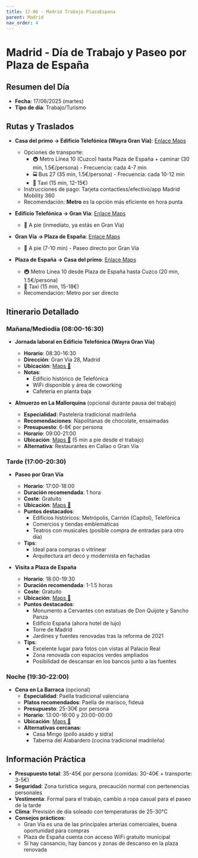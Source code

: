 ```yaml
---
title: 17-06 - Madrid Trabajo PlazaEspana
parent: Madrid
nav_order: 4
---
```


# Madrid - Día de Trabajo y Paseo por Plaza de España

## Resumen del Día
* **Fecha**: 17/06/2025 (martes)
* **Tipo de día**: Trabajo/Turismo

## Rutas y Traslados
* **Casa del primo → Edificio Telefónica (Wayra Gran Vía)**: [Enlace Maps](https://www.google.com/maps/dir/?api=1&origin=Miguel+Solas+4,+Madrid&destination=Gran+V%C3%ADa+28,+Madrid&travelmode=transit)
  * Opciones de transporte: 
    * 🚇 Metro Línea 10 (Cuzco) hasta Plaza de España + caminar (30 min, 1.5€/persona) - Frecuencia: cada 4-7 min
    * 🚍 Bus 27 (35 min, 1.5€/persona) - Frecuencia: cada 10-12 min
    * 🚕 Taxi (15 min, 12-15€)
  * Instrucciones de pago: Tarjeta contactless/efectivo/app Madrid Mobility 360
  * Recomendación: **Metro** es la opción más eficiente en hora punta

* **Edificio Telefónica → Gran Vía**: [Enlace Maps](https://www.google.com/maps/dir/?api=1&origin=Gran+V%C3%ADa+28,+Madrid&destination=Gran+V%C3%ADa,+Madrid&travelmode=walking)
  * 🚶 A pie (inmediato, ya estás en Gran Vía)

* **Gran Vía → Plaza de España**: [Enlace Maps](https://www.google.com/maps/dir/?api=1&origin=Gran+V%C3%ADa,+Madrid&destination=Plaza+de+Espa%C3%B1a,+Madrid&travelmode=walking)
  * 🚶 A pie (7-10 min) - Paseo directo por Gran Vía

* **Plaza de España → Casa del primo**: [Enlace Maps](https://www.google.com/maps/dir/?api=1&origin=Plaza+de+Espa%C3%B1a,+Madrid&destination=Miguel+Solas+4,+Madrid&travelmode=transit)
  * 🚇 Metro Línea 10 desde Plaza de España hasta Cuzco (20 min, 1.5€/persona)
  * 🚕 Taxi (15 min, 15-18€)
  * Recomendación: Metro por ser directo

## Itinerario Detallado
### Mañana/Mediodía (08:00-16:30)
* **Jornada laboral en Edificio Telefónica (Wayra Gran Vía)**
  * **Horario**: 08:30-16:30
  * **Dirección**: Gran Vía 28, Madrid
  * **Ubicación**: [Maps 📍](https://www.google.com/maps/dir/?api=1&destination=Gran+V%C3%ADa+28,+Madrid&travelmode=transit)
  * **Notas**: 
    * Edificio histórico de Telefónica
    * WiFi disponible y área de coworking
    * Cafetería en planta baja

* **Almuerzo en La Mallorquina** (opcional durante pausa del trabajo)
  * **Especialidad**: Pastelería tradicional madrileña
  * **Recomendaciones**: Napolitanas de chocolate, ensaimadas
  * **Presupuesto**: 6-8€ por persona
  * **Horario**: 09:00-21:00
  * **Ubicación**: [Maps 📍](https://www.google.com/maps/dir/?api=1&origin=Gran+V%C3%ADa+28,+Madrid&destination=La+Mallorquina,+Madrid&travelmode=walking) (5 min a pie desde el trabajo)
  * **Alternativa**: Restaurantes en Callao o Gran Vía

### Tarde (17:00-20:30)
* **Paseo por Gran Vía**
  * **Horario**: 17:00-18:00
  * **Duración recomendada**: 1 hora
  * **Coste**: Gratuito
  * **Ubicación**: [Maps 📍](https://www.google.com/maps/dir/?api=1&destination=Gran+V%C3%ADa,+Madrid&travelmode=walking)
  * **Puntos destacados**: 
    * Edificios históricos: Metrópolis, Carrión (Capitol), Telefónica
    * Comercios y tiendas emblemáticas
    * Teatros con musicales (posible compra de entradas para otro día)
  * **Tips**: 
    * Ideal para compras o vitrinear
    * Arquitectura art decó y modernista en fachadas

* **Visita a Plaza de España**
  * **Horario**: 18:00-19:30
  * **Duración recomendada**: 1-1.5 horas
  * **Coste**: Gratuito
  * **Ubicación**: [Maps 📍](https://www.google.com/maps/dir/?api=1&destination=Plaza+de+Espa%C3%B1a,+Madrid&travelmode=walking)
  * **Puntos destacados**: 
    * Monumento a Cervantes con estatuas de Don Quijote y Sancho Panza
    * Edificio España (ahora hotel de lujo)
    * Torre de Madrid
    * Jardines y fuentes renovadas tras la reforma de 2021
  * **Tips**: 
    * Excelente lugar para fotos con vistas al Palacio Real
    * Zona renovada con espacios verdes ampliados
    * Posibilidad de descansar en los bancos junto a las fuentes

### Noche (19:30-22:00)
* **Cena en La Barraca** (opcional)
  * **Especialidad**: Paella tradicional valenciana
  * **Platos recomendados**: Paella de marisco, fideuá
  * **Presupuesto**: 25-30€ por persona
  * **Horario**: 13:00-16:00 y 20:00-00:00
  * **Ubicación**: [Maps 📍](https://www.google.com/maps/dir/?api=1&origin=Plaza+de+Espa%C3%B1a,+Madrid&destination=La+Barraca,+Madrid&travelmode=walking)
  * **Alternativas cercanas**: 
    * Casa Mingo (pollo asado y sidra)
    * Taberna del Alabardero (cocina tradicional madrileña)

## Información Práctica
* **Presupuesto total**: 35-45€ por persona (comidas: 30-40€ + transporte: 3-5€)
* **Seguridad**: Zona turística segura, precaución normal con pertenencias personales
* **Vestimenta**: Formal para el trabajo, cambio a ropa casual para el paseo de la tarde
* **Clima**: Previsión de día soleado con temperaturas de 25-30°C
* **Consejos prácticos**: 
  * Gran Vía es una de las principales arterias comerciales, buena oportunidad para compras
  * Plaza de España cuenta con acceso WiFi gratuito municipal
  * Si hay cansancio, hay bancos y zonas de descanso en la plaza renovada




